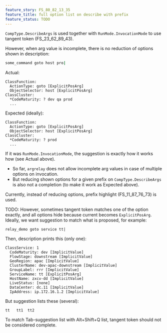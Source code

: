 ```yaml
---
feature_story: FS_80_82_13_35
feature_title: full option list on describe with prefix
feature_status: TODO
---
```



`CompType.DescribeArgs` is used together with `RunMode.InvocationMode` to use tangent token (FS_23_62_89_43).

However, when arg value is incomplete, there is no reduction of options shown in description:

```sh
some_command goto host pro|
```

Actual:

```
ClassFunction:
  ActionType: goto [ExplicitPosArg]
  ObjectSelector: host [ExplicitPosArg]
ClassCluster:
  *CodeMaturity: ? dev qa prod
  ...
```

Expected (ideally):

```
ClassFunction:
  ActionType: goto [ExplicitPosArg]
  ObjectSelector: host [ExplicitPosArg]
ClassCluster:
  *CodeMaturity: ? prod
  ...
```

If it was `RunMode.InvocationMode`, the suggestion is exactly how it works how (see Actual above).

*   So far, `argrelay` does not allow incomplete arg values in case of multiple options on invocation.
*   But reducing shown options for a given prefix on `CompType.DescribeArgs` is also not a completion (to make it work as Expected above).

Currently, instead of reducing options, prefix highlight (FS_11_87_76_73) is used.

TODO: However, sometimes tangent token matches one of the option exactly, and all options hide because
current becomes `ExplicitPosArg`. Ideally, we want suggestion to match what is proposed, for example:

```
relay_demo goto service tt|
```

Then, description prints this (only one):

```
ClassService: 1
  CodeMaturity: dev [ImplicitValue]
  FlowStage: downstream [ImplicitValue]
  GeoRegion: apac [ImplicitValue]
  ClusterName: dev-apac-downstream [ImplicitValue]
  GroupLabel: rrr [ImplicitValue]
  ServiceName: tt [ExplicitPosArg]
  HostName: zxcv-dd [ImplicitValue]
  LiveStatus: [none]
  DataCenter: dc.11 [ImplicitValue]
  IpAddress: ip.172.16.1.2 [ImplicitValue]
```

But suggestion lists these (several):

```
tt   tt1  tt2
```

To match Tab-suggestion list with Alt+Shift+Q list, tangent token should not be considered complete.
